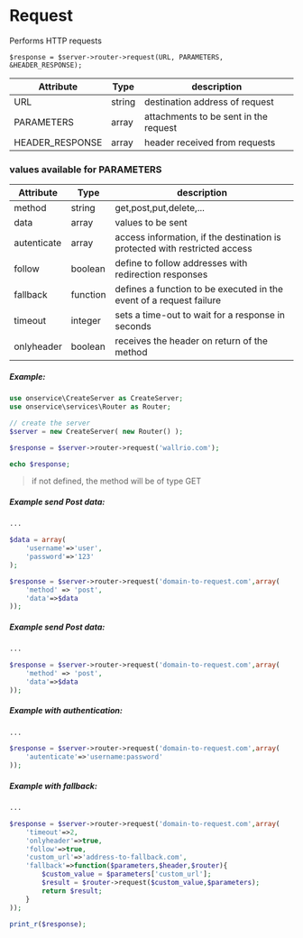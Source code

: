 # Request
Performs HTTP requests


	$response = $server->router->request(URL, PARAMETERS, &HEADER_RESPONSE);

| Attribute			| Type 		| description
|-------------------|-----------|---------------------------------------------------|
|URL 				| string 	| destination address of request 					|
|PARAMETERS			| array		| attachments to be sent in the request				|
|HEADER_RESPONSE	| array		| header received from requests 					|



### values available for PARAMETERS

| Attribute		| Type 		| description																 |
|---------------|-----------|----------------------------------------------------------------------------|
|method 		| string 	| get,post,put,delete,... 													 |
|data			| array		| values to be sent															 |
|autenticate	| array		| access information, if the destination is protected with restricted access |	
|follow			| boolean	| define to follow addresses with redirection responses 					 |
|fallback		| function	| defines a function to be executed in the event of a request failure 		 |
|timeout		| integer	| sets a time-out to wait for a response in seconds							 |
|onlyheader		| boolean	| receives the header on return of the method 								 |




##### Example:

```php
use onservice\CreateServer as CreateServer;
use onservice\services\Router as Router;

// create the server
$server = new CreateServer( new Router() );

$response = $server->router->request('wallrio.com');

echo $response;

```

> if not defined, the method will be of type GET

##### Example send Post data:

```php
...

$data = array(
	'username'=>'user',
	'password'=>'123'
);

$response = $server->router->request('domain-to-request.com',array(
	'method' => 'post',	
	'data'=>$data
));
```

##### Example send Post data:

```php
...

$response = $server->router->request('domain-to-request.com',array(
	'method' => 'post',	
	'data'=>$data
));
```


##### Example with authentication:

```php
...

$response = $server->router->request('domain-to-request.com',array(	
	'autenticate'=>'username:password'
));
```


##### Example with fallback:

```php
...

$response = $server->router->request('domain-to-request.com',array(	
	'timeout'=>2,
	'onlyheader'=>true,
	'follow'=>true,
	'custom_url'=>'address-to-fallback.com',
	'fallback'=>function($parameters,$header,$router){
		$custom_value = $parameters['custom_url'];	
		$result = $router->request($custom_value,$parameters);		
		return $result;
	}
));

print_r($response);
```

